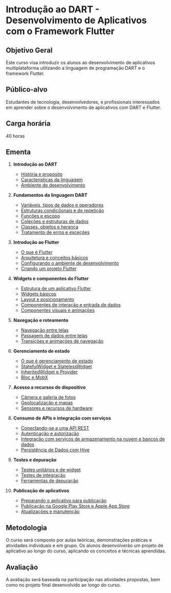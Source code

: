 # Introdução ao DART - Desenvolvimento de Aplicativos com o Framework Flutter

## Objetivo Geral

Este curso visa introduzir os alunos ao desenvolvimento de aplicativos multiplataforma utilizando a linguagem de programação DART e o framework Flutter.

## Público-alvo

Estudantes de tecnologia, desenvolvedores, e profissionais interessados em aprender sobre o desenvolvimento de aplicativos com DART e Flutter.

## Carga horária

40 horas

## Ementa

1. **Introdução ao DART**
   - [História e propósito](docs/HISTORIA_DART.md)
   - [Características da linguagem](docs/CARACTERISTICAS_DART.md)
   - [Ambiente de desenvolvimento](docs/AMBIENTE_DART.md)

2. **Fundamentos da linguagem DART**
   - [Variáveis, tipos de dados e operadores](docs/VARIAVEIS_TIPOS_OPERADORES.md)
   - [Estruturas condic(ionais e de repetição](docs/ESTRUTURAS_CONDICIONAIS.md)
   - [Funções e escopo](docs/FUNCOES_ESCOPO.md)
   - [Coleções e estruturas de dados](docs/COLECOES_ESTRUTURAS.md)
   - [Classes, objetos e herança](docs/CLASSES_OBJETOS.md)
   - [Tratamento de erros e exceções](docs/TRATAMENTO_ERROS.md)

3. **Introdução ao Flutter**
   - [O que é Flutter](docs/FLUTTER.md)
   - [Arquitetura e conceitos básicos](docs/ARQUITETURA_CONCEITOS.md)
   - [Configurando o ambiente de desenvolvimento](docs/CONFIGURANDO_AMBIENTE.md)
   - [Criando um projeto Flutter](docs/CRIANDO_PROJETO.md)

4. **Widgets e componentes do Flutter**
   - [Estrutura de um aplicativo Flutter](docs/ESTRUTURA_APLICATIVO.md)
   - [Widgets básicos](docs/WIDGETS_BASICOS.md)
   - [Layout e posicionamento](docs/LAYOUT_POSICIONAMENTO.md)
   - [Componentes de interação e entrada de dados](docs/COMPONENTES_INTERACAO.md)
   - [Componentes visuais e animações](docs/COMPONENTES_VISUAIS.md)

5. **Navegação e roteamento**
   - [Navegação entre telas](docs/NAVEGACAO_TELAS.md)
   - [Passagem de dados entre telas](docs/PASSAGEM_DADOS.md)
   - [Transições e animações de navegação](docs/TRANSICOES.md)

6. **Gerenciamento de estado**
   - [O que é gerenciamento de estado](docs/GERENCIAMENTO_ESTADO.md)
   - [StatefulWidget e StatelessWidget](docs/STATEFUL_STATELESS.md)
   - [InheritedWidget e Provider](docs/INHERITEDWIDGET_PROVIDER.md)
   - [Bloc e MobX](docs/BLOC_MOBX.md)

7. **Acesso a recursos do dispositivo**
   - [Câmera e galeria de fotos](docs/CAMERA_GALERIA.md)
   - [Geolocalização e mapas](docs/GEOLOCALIZACAO_MAPAS.md)
   - [Sensores e recursos de hardware](docs/SENSORES_RECURSOS.md)

8. **Consumo de APIs e integração com serviços**
   - [Conectando-se a uma API REST](docs/CONECTANDO_API_REST.md)
   - [Autenticação e autorização](docs/AUTENTICACAO_AUTORIZACAO.md)
   - [Integração com serviços de armazenamento na nuvem e bancos de dados](docs/INTEGRACOES.md)
   - [Persistência de Dados com Hive](docs/PERSISTENCIA_HIVE.md)

9. **Testes e depuração**
   - [Testes unitários e de widget](docs/TESTES_UNITARIOS.md)
   - [Testes de integração](docs/TESTES_INTEGRACAO.md)
   - [Ferramentas de depuração](docs/FERRAMENTAS_DEPURACAO.md)

10. **Publicação de aplicativos**
    - [Preparando o aplicativo para publicação](docs/PREPARANDO_PUBLICACAO.md)
    - [Publicação na Google Play Store e Apple App Store](docs/PUBLICACAO_LOJAS.md)
    - [Atualizações e manutenção](docs/ATUALIZACAO_MANUTENCAO.md)

## Metodologia

O curso será composto por aulas teóricas, demonstrações práticas e atividades individuais e em grupo. Os alunos desenvolverão um projeto de aplicativo ao longo do curso, aplicando os conceitos e técnicas aprendidas.

## Avaliação

A avaliação será baseada na participação nas atividades propostas, bem como no projeto final desenvolvido ao longo do curso.

